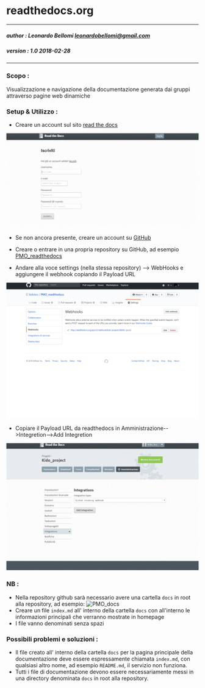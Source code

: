 # readthedocs.org

---
##### author : Leonardo Bellomi leonardobellomi@gmail.com
##### version : 1.0 2018-02-28
---

### Scopo :
  
  Visualizzazione e navigazione della documentazione generata dai gruppi attraverso pagine web dinamiche
  
### Setup & Utilizzo :
  
  + Creare un account sul sito [read the docs](http://google.it)
  
  ![LOGIN IMAGE](https://github.com/kidoleo/PMO_readthedocs/blob/master/docs/PMO/login.PNG)
  
  + Se non ancora presente, creare un account su [GitHub](https://github.com)
  
  + Creare o entrare in una propria repository su GitHub, ad esempio [PMO_readthedocs](https://github.com/kidoleo/PMO_readthedocs)
  + Andare alla voce settings (nella stessa repository) --> WebHooks e aggiungere il webhook copiando il Payload URL
  
  ![SETTINGS IMAGE](https://github.com/kidoleo/PMO_readthedocs/blob/master/docs/PMO/settings.PNG)
  
  + Copiare il Payload URL da readthedocs in Amministrazione-->Integretion-->Add Integretion
    
  ![PAYLOAD IMAGE](https://github.com/kidoleo/PMO_readthedocs/blob/master/docs/PMO/payload.PNG)

### NB :

  + Nella repository github sarà necessario avere una cartella `docs` in root alla repository, ad esempio: ![PMO_docs](https://github.com/kidoleo/PMO_readthedocs/new/master/docs/)
  + Creare un file `index.md` all' interno della cartella `docs` con all'interno le informazioni principali che verranno mostrate in homepage
  + I file vanno denominati senza spazi

### Possibili problemi e soluzioni :

  + Il file creato all' interno della cartella `docs` per la pagina principale della documentazione deve essere espressamente chiamata `index.md`, con qualsiasi altro nome, ad esempio `README.md`, il servizio non funziona.
  + Tutti i file di documentazione devono essere necessariamente messi in una directory denominata `docs` in root alla repository.
